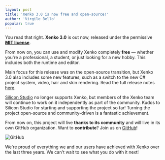 ```yaml
---
layout: post
title: 'Xenko 3.0 is now free and open-source!'
author: 'Virgile Bello'
popular: true
---
```


You read that right. <b>Xenko 3.0</b> is out now, released under the permissive <b><a href="https://opensource.org/licenses/MIT">MIT license</a></b>. 

From now on, you can use and modify Xenko completely <b>free</b> — whether you're a professional, a student, or just looking for a new hobby. This includes both the runtime and editor.

Main focus for this release was on the open-source transition, but Xenko 3.0 also includes some new features, such as a switch to the new C# project system, video, hair and skin rendering.
Read the full release notes [here](https://doc.xenko.com/3.0/en/ReleaseNotes/ReleaseNotes.html).

<a href="https://www.siliconstudio.co.jp/en">Silicon Studio</a> no longer supports Xenko, but members of the Xenko team will continue to work on it independently as part of the community. Kudos to Silicon Studio for starting and supporting the project so far! Turning the project open-source and community-driven is a fantastic achievement.

From now on, this project will live <b>thanks to its community</b> and will live in its own GitHub organization. Want to <b>contribute</b>? Join us on [GitHub](https://github.com/xenko3d/xenko/)!

![GitHub](/images/blog/2018-06-14-xenko-opensource-mit/github.png)

We're proud of everything we and our users have achieved with Xenko over the last three years. We can't wait to see what you do with it next!